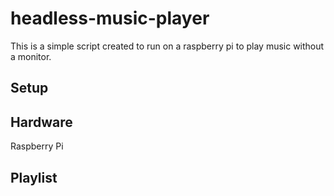 # headless-music-player

This is a simple script created to run on a raspberry pi to play music without a monitor.  

## Setup



## Hardware
Raspberry Pi


## Playlist




